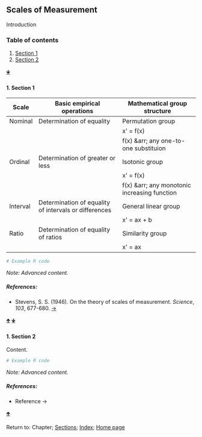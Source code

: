 ## Scales of Measurement

Introduction

<a name="TOC"></a>
### Table of contents
1. <a href="#S01">Section 1</a>
2. <a href="#S02">Section 2</a>

<a href="#END">&#129147;</a>

<a name="S01"></a>
#### 1. Section 1

| Scale | Basic empirical operations | Mathematical group structure |
| --- | --- | --- |
| Nominal | Determination of equality | Permutation group |
|  |  | x' = f(x) |
|  |  | f(x) &arr; any one-to-one substituion |
| Ordinal | Determination of greater or less | Isotonic group |
|  |  | x' = f(x) |
|  |  | f(x) &arr; any monotonic increasing function |
| Interval | Determination of equality of intervals or differences | General linear group |
|  |  | x' = ax + b |
| Ratio | Determination of equality of ratios | Similarity group |
|  |  | x' = ax |

```R
# Example R code
```

*Note: Advanced content.*

##### References:

* Stevens, S. S. (1946). On the theory of scales of measurement. *Science*, *103*, 677-680. [&rarr;](https://www.jstor.org/stable/1671815?seq=1)

<a href="#TOC">&#129145;</a> <a href="#END">&#129147;</a>

<a name="S02"></a>
#### 1. Section 2

Content.

```R
# Example R code
```

*Note: Advanced content.*

##### References:

* Reference &rarr;

<a href="#TOC">&#129145;</a>

<a name="END"></a>
Return to:
Chapter;
[Sections](C00_P002_Chapters.md);
[Index](C0_P000_Alphabetical.md); 
[Home page](https://rettopnivek.github.io/Tutorials_for_statistics/)
